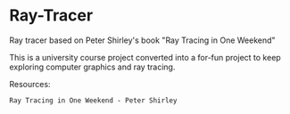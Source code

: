 # Ray-Tracer
Ray tracer based on Peter Shirley's book "Ray Tracing in One Weekend"

This is a university course project converted into a for-fun project to keep
exploring computer graphics and ray tracing.


Resources:

    Ray Tracing in One Weekend - Peter Shirley
